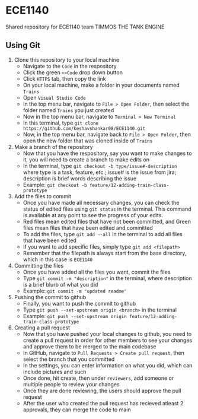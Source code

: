# ECE1140
Shared repository for ECE1140 team TIMMOS THE TANK ENGINE

## Using Git
1. Clone this repository to your local machine
    - Navigate to the `Code`  in the respository
    - Click the green `<>Code` drop down button
    - Click `HTTPS` tab, then copy the link
    - On your local machine, make a folder in your documents named `Trains`
    - Open `Visual Studio Code`
    - In the top menu bar, navigate to `File > Open Folder`, then select the folder named `Trains` you just created
    - Now in the top menu bar, navigate to `Terminal > New Terminal`
    - In this terminal, type `git clone https://github.com/keshavshankar08/ECE1140.git`
    - Now, in the top menu bar, navigate back to `File > Open Folder`, then open the new folder that was cloned inside of `Trains`
2. Make a branch of the repository
    - Now that you have the respository, say you want to make changes to it, you will need to create a branch to make edits on
    - In the terminal, type `git checkout -b type/issue#-description` where type is a task, feature, etc.; issue# is the issue from jira; description is brief words describing the issue
    - Example: `git checkout -b feature/12-adding-train-class-prototype`
3. Add the files to commit
    - Once you have made all necessary changes, you can check the status of edited files using `git status` in the terminal. This command is available at any point to see the progress of your edits.
    - Red files mean edited files that have not been committed, and Green files mean files that have been edited and committed
    - To add the files, type `git add --all` in the terminal to add all files that have been edited
    - If you want to add specific files, simply type `git add <filepath>`
    - Remember that the filepath is always start from the base directory, which in this case is `ECE1140`
4. Committing the files
    - Once you have added all the files you want, commit the files
    - Type `git commit -m "description"` in the terminal, where description is a brief blurb of what you did
    - Example: `git commit -m "updated readme"`
5. Pushing the commit to github
    - Finally, you want to push the commit to github
    - Type `git push --set-upstream origin <branch>` in the terminal
    - Example: `git push --set-upstream origin feature/12-adding-train-class-prototype`
6. Creating a pull request
    - Now that you have pushed your local changes to github, you need to create a pull request in order for other members to see your changes and approve them to be merged to the main codebase
    - In GitHub, navigate to `Pull Requests > Create pull request`, then select the branch that you committed
    - In the settings, you can enter information on what you did, which can include pictures and such
    - Once done, hit create, then under `reviewers`, add someone or multiple people to review your changes
    - Once they are done reviewing, the users should approve the pull request
    - After the user who created the pull request has recieved atleast 2 approvals, they can merge the code to main
